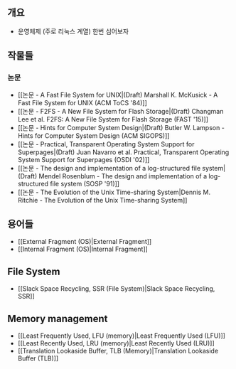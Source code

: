 ## 개요

- 운영체제 (주로 리눅스 계열) 한번 심어보자

## 작물들

### 논문

- [[논문 - A Fast File System for UNIX|(Draft) Marshall K. McKusick - A Fast File System for UNIX (ACM ToCS '84)]]
- [[논문 - F2FS - A New File System for Flash Storage|(Draft) Changman Lee et al. F2FS: A New File System for Flash Storage (FAST '15)]]
- [[논문 - Hints for Computer System Design|(Draft) Butler W. Lampson - Hints for Computer System Design (ACM SIGOPS)]]
- [[논문 - Practical, Transparent Operating System Support for Superpages|(Draft) Juan Navarro et al. Practical, Transparent Operating System Support for Superpages (OSDI '02)]]
- [[논문 - The design and implementation of a log-structured file system|(Draft) Mendel Rosenblum - The design and implementation of a log-structured file system (SOSP '91)]]
- [[논문 - The Evolution of the Unix Time-sharing System|Dennis M. Ritchie - The Evolution of the Unix Time-sharing System]]

## 용어들

- [[External Fragment (OS)|External Fragment]]
- [[Internal Fragment (OS)|Internal Fragment]]

## File System

- [[Slack Space Recycling, SSR (File System)|Slack Space Recycling, SSR]]

## Memory management

- [[Least Frequently Used, LFU (memory)|Least Frequently Used (LFU)]]
- [[Least Recently Used, LRU (memory)|Least Recently Used (LRU)]]
- [[Translation Lookaside Buffer, TLB (Memory)|Translation Lookaside Buffer (TLB)]]